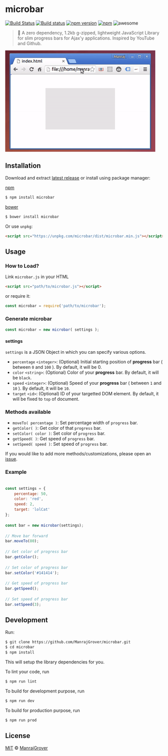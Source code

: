 # microbar

[![Build Status](https://travis-ci.org/ManrajGrover/microbar.svg?branch=master)](https://travis-ci.org/ManrajGrover/microbar)  [![Build status](https://ci.appveyor.com/api/projects/status/jr9rgx05r0y7fv70/branch/master?svg=true)](https://ci.appveyor.com/project/ManrajGrover/microbar/branch/master)
 [![npm version](https://badge.fury.io/js/microbar.svg)](https://www.npmjs.com/package/microbar) [![npm](https://img.shields.io/npm/dt/microbar.svg?maxAge=2592000?style=flat-square)](https://www.npmjs.com/package/microbar) ![awesome](https://img.shields.io/badge/awesome-yes-green.svg)

> 🎉 A zero dependency, 1.2kb g-zipped, lightweight JavaScript Library for slim progress bars for Ajax'y applications. Inspired by YouTube and Github.

![Gif](https://raw.githubusercontent.com/ManrajGrover/microbar/master/assets/demo.gif)

## Installation

Download and extract [latest release](https://github.com/ManrajGrover/microbar/releases) or install using package manager:

[npm](https://www.npmjs.com/package/microbar)

```sh
$ npm install microbar
```
[bower](http://bower.io/)

```sh
$ bower install microbar
```

Or use `unpkg`:

```html
<script src="https://unpkg.com/microbar/dist/microbar.min.js"></script>
```


## Usage

### How to Load?

Link `microbar.js` in your HTML

```html
<script src="path/to/microbar.js"></script>
```

or require it:

```js
const microbar = require('path/to/microbar');
```

### Generate microbar

```js
const microbar = new microbar( settings );
```

#### settings

`settings` is a JSON Object in which you can specify various options.

* `percentage` `<integer>`: (Optional) Initial starting position of **progress** bar ( between `0` and `100` ). By default, it will be 0.
* `color` `<string>`: (Optional) Color of your **progress** bar. By default, it will be `black`.
* `speed` `<integer>`: (Optional) Speed of your **progress** bar ( between `1` and `10` ). By default, it will be `10`.
* `target` `<id>`: (Optional) ID of your targetted DOM element. By default, it will be fixed to `top` of document.

### Methods available

* `moveTo( percentage )`: Set percentage width of `progress` bar.
* `getColor( )`: Get color of that `progress` bar.
* `setColor( color )`: Set color of `progress` bar.
* `getSpeed( )`: Get speed of `progress` bar.
* `setSpeed( speed )`: Set speed of `progress` bar.

If you would like to add more methods/customizations, please open an [issue](https://github.com/ManrajGrover/microbar/issues).

### Example

```js

const settings = {
    percentage: 50,
    color: 'red',
    speed: 2,
    target: 'lolCat'
};

const bar = new microbar(settings);

// Move bar forward
bar.moveTo(80);

// Get color of progress bar
bar.getColor();

// Set color of progress bar
bar.setColor('#141414');

// Get speed of progress bar
bar.getSpeed();

// Set speed of progress bar
bar.setSpeed(3);
```

## Development

Run:

```sh
$ git clone https://github.com/ManrajGrover/microbar.git
$ cd microbar
$ npm install
```

This will setup the library dependencies for you.

To lint your code, run

```sh
$ npm run lint
```

To build for development purpose, run

```sh
$ npm run dev
```

To build for production purpose, run

```sh
$ npm run prod
```

## License

[MIT](https://github.com/ManrajGrover/microbar/blob/master/LICENSE) © [ManrajGrover](https://github.com/ManrajGrover)
